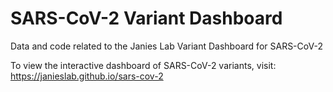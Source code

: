 # SARS-CoV-2 Variant Dashboard
Data and code related to the Janies Lab Variant Dashboard for SARS-CoV-2

To view the interactive dashboard of SARS-CoV-2 variants, visit: https://janieslab.github.io/sars-cov-2
